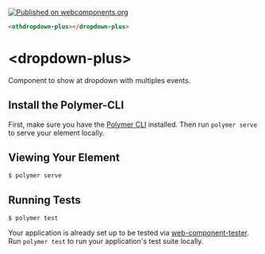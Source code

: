[![Published on webcomponents.org](https://img.shields.io/badge/webcomponents.org-published-blue.svg)](https://www.webcomponents.org/element/miguelaranya/dropdown-plus)

<!--
```
<custom-element-demo>
  <template>
    <link rel="import" href="dropdown-plus.html">
    <next-code-block></next-code-block>
  </template>
</custom-element-demo>
```
-->
```html
<othdropdown-plus></dropdown-plus>
```

# \<dropdown-plus\>

Component to show at dropdown with multiples events.

## Install the Polymer-CLI

First, make sure you have the [Polymer CLI](https://www.npmjs.com/package/polymer-cli) installed. Then run `polymer serve` to serve your element locally.

## Viewing Your Element

```
$ polymer serve
```

## Running Tests

```
$ polymer test
```

Your application is already set up to be tested via [web-component-tester](https://github.com/Polymer/web-component-tester). Run `polymer test` to run your application's test suite locally.
